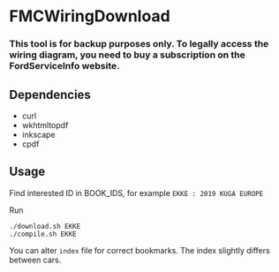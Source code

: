 # FMCWiringDownload

### This tool is for backup purposes only. To legally access the wiring diagram, you need to buy a subscription on the FordServiceInfo website.

## Dependencies
- curl
- wkhtmltopdf
- inkscape
- cpdf

## Usage
Find interested ID in BOOK_IDS, for example `EKKE : 2019 KUGA EUROPE`

Run
``` 
./download.sh EKKE
./compile.sh EKKE
```

You can alter `index` file for correct bookmarks. The index slightly differs between cars.
